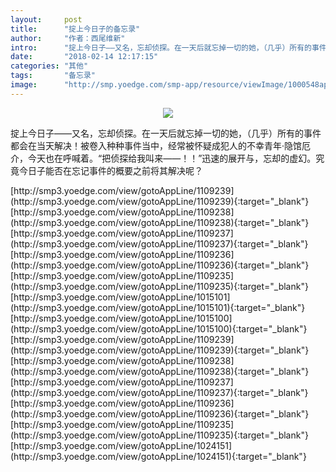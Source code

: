 ```yaml
---
layout:     post
title:      "掟上今日子的备忘录"
author:     "作者：西尾维新"
intro:      "掟上今日子——又名，忘却侦探。在一天后就忘掉一切的她，（几乎）所有的事件都会在当天解决！被卷入种种事件当中，经常被怀疑成犯人的不幸青年·隐馆厄介，今天也在呼喊着。“把侦探给我叫来——！！”迅速的展开与，忘却的虚幻。究竟今日子能否在忘记事件的概要之前将其解决呢？"
date:       "2018-02-14 12:17:15"
categories: "其他"
tags:       "备忘录"
image:      "http://smp.yoedge.com/smp-app/resource/viewImage/1000548appline.png"
---
```

<div style="text-align: center">
<p><img src="http://smp.yoedge.com/smp-app/resource/viewImage/1000548appline.png"/></p>
</div>
<p class="post-meta">
<span>掟上今日子——又名，忘却侦探。在一天后就忘掉一切的她，（几乎）所有的事件都会在当天解决！被卷入种种事件当中，经常被怀疑成犯人的不幸青年·隐馆厄介，今天也在呼喊着。“把侦探给我叫来——！！”迅速的展开与，忘却的虚幻。究竟今日子能否在忘记事件的概要之前将其解决呢？</span>
</p>
[http://smp3.yoedge.com/view/gotoAppLine/1109239](http://smp3.yoedge.com/view/gotoAppLine/1109239){:target="_blank"}
[http://smp3.yoedge.com/view/gotoAppLine/1109238](http://smp3.yoedge.com/view/gotoAppLine/1109238){:target="_blank"}
[http://smp3.yoedge.com/view/gotoAppLine/1109237](http://smp3.yoedge.com/view/gotoAppLine/1109237){:target="_blank"}
[http://smp3.yoedge.com/view/gotoAppLine/1109236](http://smp3.yoedge.com/view/gotoAppLine/1109236){:target="_blank"}
[http://smp3.yoedge.com/view/gotoAppLine/1109235](http://smp3.yoedge.com/view/gotoAppLine/1109235){:target="_blank"}
[http://smp3.yoedge.com/view/gotoAppLine/1015101](http://smp3.yoedge.com/view/gotoAppLine/1015101){:target="_blank"}
[http://smp3.yoedge.com/view/gotoAppLine/1015100](http://smp3.yoedge.com/view/gotoAppLine/1015100){:target="_blank"}
[http://smp3.yoedge.com/view/gotoAppLine/1109239](http://smp3.yoedge.com/view/gotoAppLine/1109239){:target="_blank"}
[http://smp3.yoedge.com/view/gotoAppLine/1109238](http://smp3.yoedge.com/view/gotoAppLine/1109238){:target="_blank"}
[http://smp3.yoedge.com/view/gotoAppLine/1109237](http://smp3.yoedge.com/view/gotoAppLine/1109237){:target="_blank"}
[http://smp3.yoedge.com/view/gotoAppLine/1109236](http://smp3.yoedge.com/view/gotoAppLine/1109236){:target="_blank"}
[http://smp3.yoedge.com/view/gotoAppLine/1109235](http://smp3.yoedge.com/view/gotoAppLine/1109235){:target="_blank"}
[http://smp3.yoedge.com/view/gotoAppLine/1024151](http://smp3.yoedge.com/view/gotoAppLine/1024151){:target="_blank"}


